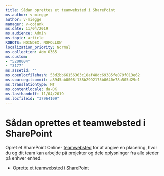 ```yaml
---
title: Sådan oprettes et teamwebsted i SharePoint
ms.author: v-miegge
author: v-miegge
manager: v-cojank
ms.date: 11/04/2019
ms.audience: Admin
ms.topic: article
ROBOTS: NOINDEX, NOFOLLOW
localization_priority: Normal
ms.collection: Adm_O365
ms.custom:
- "5200004"
- "3177"
ms.assetid: ''
ms.openlocfilehash: 53d2bb66156363c18af48dc69385fe079f013e62
ms.sourcegitcommit: a8945ab0008f138b2992175b0640e78a505d29e1
ms.translationtype: MT
ms.contentlocale: da-DK
ms.lasthandoff: 11/04/2019
ms.locfileid: "37964109"
---
```

# <a name="how-to-create-a-team-site-in-sharepoint"></a>Sådan oprettes et teamwebsted i SharePoint

Opret et SharePoint Online- [teamwebsted](https://support.office.com/article/what-is-a-sharepoint-team-site-75545757-36c3-46a7-beed-0aaa74f0401e) for at angive en placering, hvor du og dit team kan arbejde på projekter og dele oplysninger fra alle steder på enhver enhed.

* [Oprette et teamwebsted i SharePoint](https://support.office.com/article/create-a-team-site-in-sharepoint-ef10c1e7-15f3-42a3-98aa-b5972711777d)